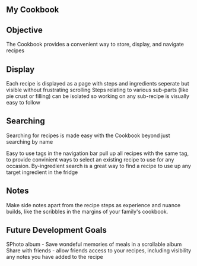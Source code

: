 ## My  Cookbook


## Objective
The Cookbook provides a convenient way to store, display, and navigate recipes

## Display
Each recipe is displayed as a page with steps and ingredients seperate but visible without frustrating scrolling 
Steps relating to various sub-parts (like pie crust or filling) can be isolated so working on any sub-recipe is 
visually easy to follow

## Searching 
Searching for recipes is made easy with the Cookbook beyond just searching by name

Easy to use tags in the navigation bar pull up all recipes with the same tag, to provide convinient
ways to select an existing recipe to use for any occasion. 
By-ingredient search is a great way to find a recipe to use up any target ingredient in the fridge 

## Notes
Make side notes apart from the recipe steps as experience and nuance builds, like the scribbles in the margins of your family's cookbook.

## Future Development Goals
SPhoto album - Save wondeful memories of meals in a scrollable album 
Share with friends - allow friends access to your recipes, including visibility any notes you have added to the recipe
